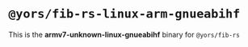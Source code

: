 # `@yors/fib-rs-linux-arm-gnueabihf`

This is the **armv7-unknown-linux-gnueabihf** binary for `@yors/fib-rs`
